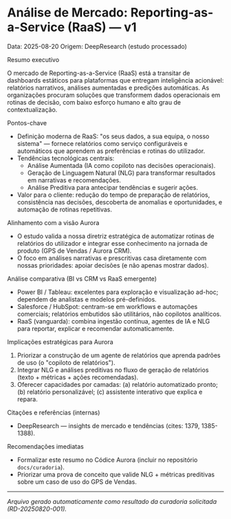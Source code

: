 # Análise de Mercado: Reporting-as-a-Service (RaaS) — v1

Data: 2025-08-20
Origem: DeepResearch (estudo processado)

Resumo executivo

O mercado de Reporting-as-a-Service (RaaS) está a transitar de dashboards estáticos para plataformas que entregam inteligência acionável: relatórios narrativos, análises aumentadas e predições automáticas. As organizações procuram soluções que transformem dados operacionais em rotinas de decisão, com baixo esforço humano e alto grau de contextualização.

Pontos-chave

- Definição moderna de RaaS: "os seus dados, a sua equipa, o nosso sistema" — fornece relatórios como serviço configuráveis e automáticos que aprendem as preferências e rotinas do utilizador.
- Tendências tecnológicas centrais:
  - Análise Aumentada (IA como copiloto nas decisões operacionais).
  - Geração de Linguagem Natural (NLG) para transformar resultados em narrativas e recomendações.
  - Análise Preditiva para antecipar tendências e sugerir ações.
- Valor para o cliente: redução do tempo de preparação de relatórios, consistência nas decisões, descoberta de anomalias e oportunidades, e automação de rotinas repetitivas.

Alinhamento com a visão Aurora

- O estudo valida a nossa diretriz estratégica de automatizar rotinas de relatórios do utilizador e integrar esse conhecimento na jornada de produto (GPS de Vendas / Aurora CRM).
- O foco em análises narrativas e prescritivas casa diretamente com nossas prioridades: apoiar decisões (e não apenas mostrar dados).

Análise comparativa (BI vs CRM vs RaaS emergente)

- Power BI / Tableau: excelentes para exploração e visualização ad-hoc; dependem de analistas e modelos pré-definidos.
- Salesforce / HubSpot: centram-se em workflows e automações comerciais; relatórios embutidos são utilitários, não copilotos analíticos.
- RaaS (vanguarda): combina ingestão contínua, agentes de IA e NLG para reportar, explicar e recomendar automaticamente.

Implicações estratégicas para Aurora

1. Priorizar a construção de um agente de relatórios que aprenda padrões de uso (o "copiloto de relatórios").
2. Integrar NLG e análises preditivas no fluxo de geração de relatórios (texto + métricas + ações recomendadas).
3. Oferecer capacidades por camadas: (a) relatório automatizado pronto; (b) relatório personalizável; (c) assistente interativo que explica e repara.

Citações e referências (internas)

- DeepResearch — insights de mercado e tendências (cites: 1379, 1385-1388).

Recomendações imediatas

- Formalizar este resumo no Códice Aurora (incluir no repositório `docs/curadoria`).
- Priorizar uma prova de conceito que valide NLG + métricas preditivas sobre um caso de uso do GPS de Vendas.

---

_Arquivo gerado automaticamente como resultado da curadoria solicitada (RD-20250820-001)._
